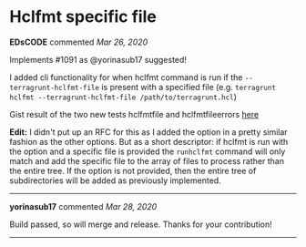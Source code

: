 # Hclfmt specific file

**EDsCODE** commented *Mar 26, 2020*

Implements #1091 as @yorinasub17 suggested!
 
I added cli functionality for when hclfmt command is run if the `--terragrunt-hclfmt-file` is present with a specified file (e.g. `terragrunt hclfmt --terragrunt-hclfmt-file /path/to/terragrunt.hcl`)

Gist result of the two new tests hclfmtfile and hclfmtfileerrors [here](https://gist.github.com/EDsCODE/76e88fce4ad92f4dd76b299d6dbcef3c)

**Edit:** I didn't put up an RFC for this as I added the option in a pretty similar fashion as the other options. But as a short descriptor: if hclfmt is run with the option and a specific file is provided the `runhclfmt` command will only match and add the specific file to the array of files to process rather than the entire tree. If the option is not provided, then the entire tree of subdirectories will be added as previously implemented.
<br />
***


**yorinasub17** commented *Mar 28, 2020*

Build passed, so will merge and release. Thanks for your contribution!
***

